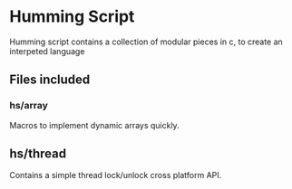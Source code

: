 # Humming Script
Humming script contains a collection of modular pieces in c, to create an interpeted language

## Files included

### hs/array
Macros to implement dynamic arrays quickly.

## hs/thread
Contains a simple thread lock/unlock cross platform API.